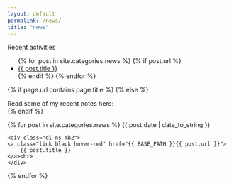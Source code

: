 ```yaml
---
layout: default
permalink: /news/
title: "news"
---
```


Recent activities

<ul>
  {% for post in site.categories.news %}
    {% if post.url %}
        <li><a href="{{ post.url }}">{{ post.title }}</a></li>
    {% endif %}
  {% endfor %}
</ul>

{% if page.url contains page.title %}
{% else %}
    <div class="mb3">
        Read some of my recent notes here:
    </div>
{% endif %}

<div class="fl w-100">
{% for post in site.categories.news %}
    <time class="di-ns f6 ttu tracked gray code">
        {{ post.date | date_to_string }}
    </time>

    <div class="di-ns mb2">
    <a class="link black hover-red" href="{{ BASE_PATH }}{{ post.url }}">
        {{ post.title }}
    </a><br>
    </div>
{% endfor %}
</div>
